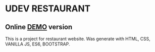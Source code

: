 # UDEV RESTAURANT

## Online [DEMO](https://uros2929.github.io/restaurant-UDEV/) version

This is a project for restaurant website. Was generate with HTML, CSS, VANILLA JS, ES6, BOOTSTRAP.